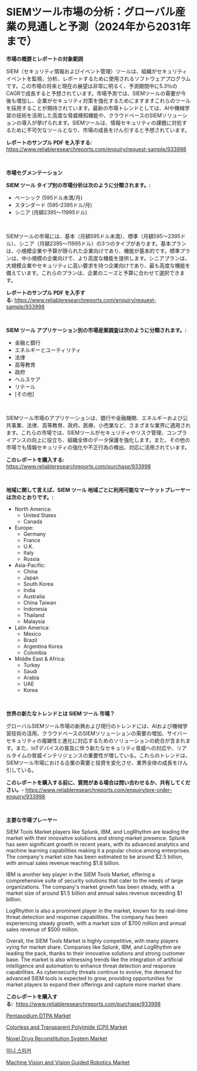 <p><h1>SIEMツール市場の分析：グローバル産業の見通しと予測（2024年から2031年まで）</h1></p><p><strong>市場の概要とレポートの対象範囲</strong></p>
<p><p>SIEM（セキュリティ情報およびイベント管理）ツールは、組織がセキュリティイベントを監視、分析、レポートするために使用されるソフトウェアプログラムです。この市場の将来と現在の展望は非常に明るく、予測期間中に5.3％のCAGRで成長すると予想されています。市場予測では、SIEMツールの需要が今後も増加し、企業がセキュリティ対策を強化するためにますますこれらのツールを採用することが期待されています。最新の市場トレンドとしては、AIや機械学習の技術を活用した高度な脅威検知機能や、クラウドベースのSIEMソリューションの導入が挙げられます。SIEMツールは、情報セキュリティの課題に対処するために不可欠なツールとなり、市場の成長をけん引すると予想されています。</p></p>
<p><strong>レポートのサンプル PDF を入手する:</strong> <a href="https://www.reliableresearchreports.com/enquiry/request-sample/933998">https://www.reliableresearchreports.com/enquiry/request-sample/933998</a></p>
<p>&nbsp;</p>
<p><strong>市場セグメンテーション</strong></p>
<p><strong>SIEM ツール タイプ別の市場分析は次のように分類されます。:</strong></p>
<p><ul><li>ベーシック (595ドル未満/月)</li><li>スタンダード (595-2395ドル/月)</li><li>シニア (月額2395〜11995ドル)</li></ul></p>
<p>&nbsp;</p>
<p><p>SIEMツールの市場には、基本（月額595ドル未満）、標準（月額595〜2395ドル）、シニア（月額2395〜11995ドル）の3つのタイプがあります。基本プランは、小規模企業や予算が限られた企業向けであり、機能が基本的です。標準プランは、中小規模の企業向けで、より高度な機能を提供します。シニアプランは、大規模企業やセキュリティに高い要求を持つ企業向けであり、最も高度な機能を備えています。これらのプランは、企業のニーズと予算に合わせて選択できます。</p></p>
<p><strong>レポートのサンプル PDF を入手する:</strong>&nbsp;<a href="https://www.reliableresearchreports.com/enquiry/request-sample/933998">https://www.reliableresearchreports.com/enquiry/request-sample/933998</a></p>
<p>&nbsp;</p>
<p><strong> SIEM ツール アプリケーション別の市場産業調査は次のように分類されます。:</strong></p>
<p><ul><li>金融と銀行</li><li>エネルギーとユーティリティ</li><li>法律</li><li>高等教育</li><li>政府</li><li>ヘルスケア</li><li>リテール</li><li>[その他]</li></ul></p>
<p>&nbsp;</p>
<p><p>SIEMツール市場のアプリケーションは、銀行や金融機関、エネルギーおよび公共事業、法律、高等教育、政府、医療、小売業など、さまざまな業界に適用されます。これらの市場では、SIEMツールがセキュリティやリスク管理、コンプライアンスの向上に役立ち、組織全体のデータ保護を強化します。また、その他の市場でも情報セキュリティの強化や不正行為の検出、対応に活用されています。</p></p>
<p><strong>このレポートを購入する:</strong>&nbsp; <a href="https://www.reliableresearchreports.com/purchase/933998">https://www.reliableresearchreports.com/purchase/933998</a></p>
<p>&nbsp;</p>
<p><strong>地域に関して言えば、SIEM ツール 地域ごとに利用可能なマーケットプレーヤーは次のとおりです。:</strong></p>
<p><ul>
    <li>
        North America:
        <ul>
            <li>United States</li>
            <li>Canada</li>
        </ul>
    </li>
    <li>
        Europe:
        <ul>
            <li>Germany</li>
            <li>France</li>
            <li>U.K.</li>
            <li>Italy</li>
            <li>Russia</li>
        </ul>
    </li>
    <li>
        Asia-Pacific:
        <ul>
            <li>China</li>
            <li>Japan</li>
            <li>South Korea</li>
            <li>India</li>
            <li>Australia</li>
            <li>China Taiwan</li>
            <li>Indonesia</li>
            <li>Thailand</li>
            <li>Malaysia</li>
        </ul>
    </li>
    <li>
        Latin America:
        <ul>
            <li>Mexico</li>
            <li>Brazil</li>
            <li>Argentina Korea</li>
            <li>Colombia</li>
        </ul>
    </li>
    <li>
        Middle East & Africa:
        <ul>
            <li>Turkey</li>
            <li>Saudi</li>
            <li>Arabia</li>
            <li>UAE</li>
            <li>Korea</li>
        </ul>
    </li>
    </ul></p>
<p>&nbsp;</p>
<p><strong>世界の新たなトレンドとは SIEM ツール 市場？</strong></p>
<p><p>グローバルSIEMツール市場の新興および現行のトレンドには、AIおよび機械学習技術の活用、クラウドベースのSIEMソリューションの需要の増加、サイバーセキュリティの複雑性と進化に対応するためのソリューションの統合が含まれます。また、IoTデバイスの普及に伴う新たなセキュリティ脅威への対応や、リアルタイムの脅威インテリジェンスの重要性が増している。これらのトレンドは、SIEMツール市場における企業の需要と投資を変化させ、業界全体の成長をけん引している。</p></p>
<p><strong>このレポートを購入する前に、質問がある場合は問い合わせるか、共有してください。</strong>- <a href="https://www.reliableresearchreports.com/enquiry/pre-order-enquiry/933998">https://www.reliableresearchreports.com/enquiry/pre-order-enquiry/933998</a></p>
<p>&nbsp;</p>
<p><strong>主要な市場プレーヤー</strong></p>
<p><p>SIEM Tools Market players like Splunk, IBM, and LogRhythm are leading the market with their innovative solutions and strong market presence. Splunk has seen significant growth in recent years, with its advanced analytics and machine learning capabilities making it a popular choice among enterprises. The company's market size has been estimated to be around $2.5 billion, with annual sales revenue reaching $1.8 billion.</p><p>IBM is another key player in the SIEM Tools Market, offering a comprehensive suite of security solutions that cater to the needs of large organizations. The company's market growth has been steady, with a market size of around $1.5 billion and annual sales revenue exceeding $1 billion.</p><p>LogRhythm is also a prominent player in the market, known for its real-time threat detection and response capabilities. The company has been experiencing steady growth, with a market size of $700 million and annual sales revenue of $500 million.</p><p>Overall, the SIEM Tools Market is highly competitive, with many players vying for market share. Companies like Splunk, IBM, and LogRhythm are leading the pack, thanks to their innovative solutions and strong customer base. The market is also witnessing trends like the integration of artificial intelligence and automation to enhance threat detection and response capabilities. As cybersecurity threats continue to evolve, the demand for advanced SIEM tools is expected to grow, providing opportunities for market players to expand their offerings and capture more market share.</p></p>
<p><strong>このレポートを購入する:</strong>&nbsp;&nbsp;<a href="https://www.reliableresearchreports.com/purchase/933998">https://www.reliableresearchreports.com/purchase/933998</a></p>
<p><p><a href="https://view.publitas.com/reportprime-1/pentasodium-dtpa-market-size-market-share-and-global-market-analysis-report-2024-2031/">Pentasodium DTPA Market</a></p><p><a href="https://circular-yam-9b9.notion.site/Colorless-and-Transparent-Polyimide-CPI-Market-Furnish-Information-about-Market-Size-Market-Share-9779d0b1da314bdf8afa7b2b3cf08993">Colorless and Transparent Polyimide (CPI) Market</a></p><p><a href="https://github.com/NorbertYates/Market-Research-Report-List-3/blob/main/novel-drug-reconstitution-system-market.md">Novel Drug Reconstitution System Market</a></p><p><a href="https://medium.com/@lauren.reichert/%EB%AF%B8%EB%8B%88%EC%8A%A4%ED%94%BC%EC%BB%A4-%EC%8B%9C%EC%9E%A5-%EC%8B%9C%EC%9E%A5-%EC%A0%90%EC%9C%A0%EC%9C%A8-%EC%8B%9C%EC%9E%A5-%ED%8A%B8%EB%A0%8C%EB%93%9C-%EB%B0%8F-%EB%AF%B8%EB%9E%98-%EC%84%B1%EC%9E%A5-%ED%83%90%EC%83%89-c7ba9008aa47">미니 스피커</a></p><p><a href="https://issuu.com/reportprime-2/docs/machine-vision-and-vision-guided-robotics-market-s">Machine Vision and Vision Guided Robotics Market</a></p></p>